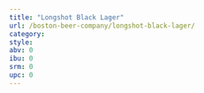 ```yaml
---
title: "Longshot Black Lager"
url: /boston-beer-company/longshot-black-lager/
category: 
style: 
abv: 0
ibu: 0
srm: 0
upc: 0
---
```


